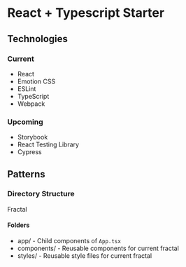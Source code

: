 # React + Typescript Starter

## Technologies

### Current

- React
- Emotion CSS
- ESLint
- TypeScript
- Webpack

### Upcoming

- Storybook
- React Testing Library
- Cypress

## Patterns

### Directory Structure

Fractal

#### Folders

- app/ - Child components of `App.tsx`
- components/ - Reusable components for current fractal
- styles/ - Reusable style files for current fractal
